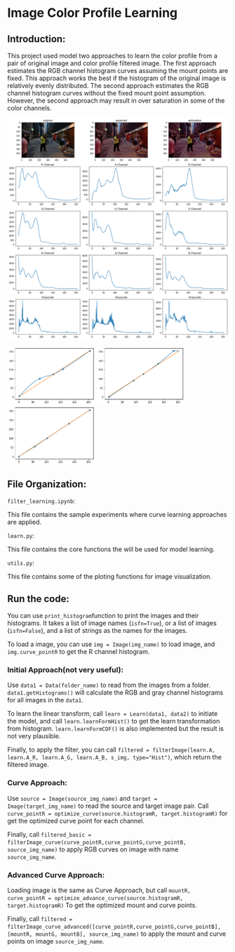 # Image Color Profile Learning

## Introduction:

This project used model two approaches to learn the color profile from a pair of original image and color profile filtered image. The first approach estimates the RGB channel histogram curves assuming the mount points are fixed. This approach works the best if the histogram of the original image is relatively evenly distributed. The second approach estimates the RGB channel histogram curves without the fixed mount point assumption. However, the second approach may result in over saturation in some of the color channels. 

![alt-text-1](img/output.png "title-1")

<p float="left">
  <img src="img/R_curve.png" width="200" />
  <img src="img/G_curve.png" width="200" /> 
  <img src="img/B_curve.png" width="200" />
</p>

## File Organization:

`filter_learning.ipynb`:

This file contains the sample experiments where curve learning approaches are applied.

`learn.py`:

This file contains the core functions the will be used for model learning.

`utils.py`:

This file contains some of the ploting functions for image visualization.


## Run the code:

You can use `print_histogram`function to print the images and their histograms. It takes a list of image names (`isfn=True`), or a list of images (`isfn=False`), and a list of strings as the names for the images.

To load a image, you can use `img = Image(img_name)` to load image, and `img.curve_pointR` to get the R channel histogram.

### Initial Approach(not very useful):

Use `data1 = Data(folder_name)` to read from the images from a folder. `data1.getHistograms()` will calculate the RGB and gray channel histograms for all images in the `data1`.

To learn the linear transform, call `learn = Learn(data1, data2)` to initiate the model, and call `learn.learnFormHist()` to get the learn transformation from histogram. `learn.learnFormCDF()` is also implemented but the result is not very plausible.

Finally, to apply the filter, you can call `filtered = filterImage(learn.A, learn.A_R, learn.A_G, learn.A_B, s_img, type="Hist")`, which return the filtered image.

### Curve Approach:
Use `source = Image(source_img_name)` and `target = Image(target_img_name)` to read the source and target image pair. Call `curve_pointR = optimize_curve(source.histogramR, target.histogramR)` for get the optimized curve point for each channel. 

Finally, call `filtered_basic = filterImage_curve(curve_pointR,curve_pointG,curve_pointB, source_img_name)` to apply RGB curves on image with name `source_img_name`.


### Advanced Curve Approach:
Loading image is the same as Curve Approach, but call `mountR, curve_pointR = optimize_advance_curve(source.histogramR, target.histogramR)` To get the optimized mount and curve points. 

Finally, call `filtered = filterImage_curve_advanced([curve_pointR,curve_pointG,curve_pointB],[mountR, mountG, mountB], source_img_name)` to apply the mount and curve points on image `source_img_name`.
